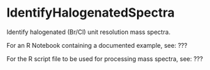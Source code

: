 # IdentifyHalogenatedSpectra
Identify halogenated (Br/Cl) unit resolution mass spectra.

For an R Notebook containing a documented example, see: ???

For the R script file to be used for processing mass spectra, see: ???

